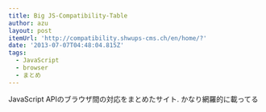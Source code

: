 ```yaml
---
title: Big JS-Compatibility-Table
author: azu
layout: post
itemUrl: 'http://compatibility.shwups-cms.ch/en/home/?'
date: '2013-07-07T04:48:04.815Z'
tags:
  - JavaScript
  - browser
  - まとめ
---
```

JavaScript APIのブラウザ間の対応をまとめたサイト.
かなり網羅的に載ってる
